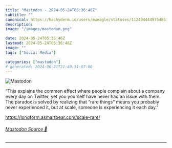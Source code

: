 ```yaml
---
title: "Mastodon - 2024-05-24T05:36:46Z"
subtitle: ""
canonical: https://hachyderm.io/users/mweagle/statuses/112494444975486195
description:
image: "/images/mastodon.png"

date: 2024-05-24T05:36:46Z
lastmod: 2024-05-24T05:36:46Z
image: ""
tags: ["Social Media"]

categories: ["mastodon"]
# generated: 2024-06-21T21:40:31-07:00
---
```

![Mastodon](/images/mastodon.png)

<p>“This explains the common effect where people complain about a company every day on Twitter, yet you yourself have never had an issue with them. The paradox is solved by realizing that “rare things” means you probably never experienced it, but at scale, someone is experiencing it each day.”</p><p><a href="https://longform.asmartbear.com/scale-rare/" target="_blank" rel="nofollow noopener noreferrer" translate="no"><span class="invisible">https://</span><span class="ellipsis">longform.asmartbear.com/scale-</span><span class="invisible">rare/</span></a></p>


###### [Mastodon Source 🐘](https://hachyderm.io/@mweagle/112494444975486195)

___

